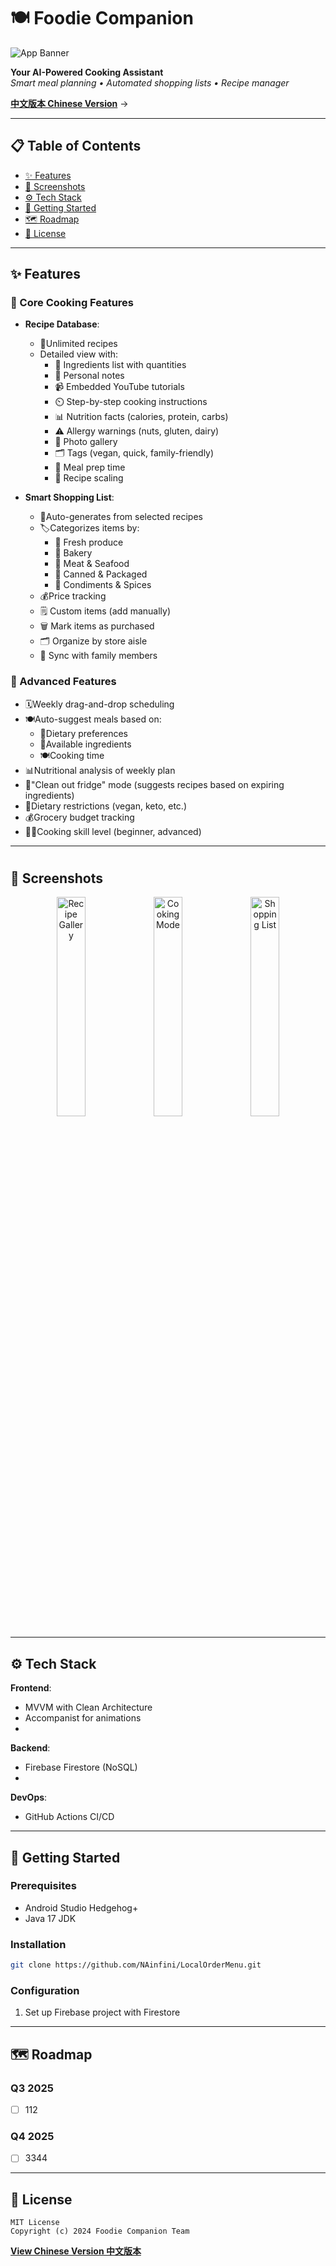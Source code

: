﻿# 🍽️ Foodie Companion  
![App Banner](https://via.placeholder.com/1200x400.png?text=Foodie+Companion+Banner)

**Your AI-Powered Cooking Assistant**  
*Smart meal planning • Automated shopping lists • Recipe manager*  

**[中文版本 Chinese Version](/GithubMaterial/README.zh-CN.md)** →

---

## 📋 Table of Contents
- [✨ Features](#-features)
- [📸 Screenshots](#-screenshots)
- [⚙️ Tech Stack](#️-tech-stack)
- [🚀 Getting Started](#-getting-started)
- [🗺️ Roadmap](#️-roadmap)
- [📜 License](#-license)

---

## ✨ Features
### 🍳 Core Cooking Features
- **Recipe Database**:
  - 🌟Unlimited recipes
  - Detailed view with:
    - 🛒 Ingredients list with quantities
    - 📝 Personal notes
    - 📹 Embedded YouTube tutorials
    - ⏲️ Step-by-step cooking instructions
    - 📊 Nutrition facts (calories, protein, carbs)
    - ⚠️ Allergy warnings (nuts, gluten, dairy)
    - 📸 Photo gallery
    - 🗂️ Tags (vegan, quick, family-friendly)
    - 📅 Meal prep time
    - 🔄 Recipe scaling

- **Smart Shopping List**:
  - 🛒Auto-generates from selected recipes
  - 🏷️Categorizes items by:
	- 🥦 Fresh produce
	- 🍞 Bakery
	- 🍗 Meat & Seafood
	- 🥫 Canned & Packaged
	- 🧂 Condiments & Spices
  - 💰Price tracking
  - 🗒️ Custom items (add manually)
  - 🗑️ Mark items as purchased
  - 🗂️ Organize by store aisle
  - 🔄 Sync with family members
  

### 🧠 Advanced Features
  - 🗓️Weekly drag-and-drop scheduling
  - 🍽️Auto-suggest meals based on:
	- 🥗Dietary preferences
	- 🥦Available ingredients
	- 🍽️Cooking time
  - 📊Nutritional analysis of weekly plan
  - 🧹"Clean out fridge" mode (suggests recipes based on expiring ingredients)
  - 🌱Dietary restrictions (vegan, keto, etc.)
  - 💰Grocery budget tracking
  - 👩‍🍳Cooking skill level (beginner, advanced)
---

#

## 📸 Screenshots
<div align="center">
  <img src="https://via.placeholder.com/250x500.png?text=Recipe+Gallery" width="30%" alt="Recipe Gallery">
  <img src="https://via.placeholder.com/250x500.png?text=Cooking+Mode" width="30%" alt="Cooking Mode">
  <img src="https://via.placeholder.com/250x500.png?text=Smart+Shopping" width="30%" alt="Shopping List">
</div>

---

## ⚙️ Tech Stack
**Frontend**:
- MVVM with Clean Architecture
- Accompanist for animations
- 

**Backend**:
- Firebase Firestore (NoSQL)
- 

**DevOps**:
- GitHub Actions CI/CD

---

## 🚀 Getting Started
### Prerequisites
- Android Studio Hedgehog+
- Java 17 JDK

### Installation
```bash
git clone https://github.com/NAinfini/LocalOrderMenu.git
```

### Configuration
1. Set up Firebase project with Firestore

---

## 🗺️ Roadmap
### Q3 2025
- [ ] 112
### Q4 2025
- [ ] 3344

---

## 📜 License
```text
MIT License
Copyright (c) 2024 Foodie Companion Team
```

**[View Chinese Version 中文版本](/GithubMaterial/README.zh-CN.md)**